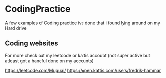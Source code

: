 # CodingPractice

A few examples of Coding practice ive done that i found lying around on my Hard drive

## Coding websites
For more check out my leetcode or kattis accoubt (not super active but atleast got a handful done on my accounts)

https://leetcode.com/Muguai/
https://open.kattis.com/users/fredrik-hammar


